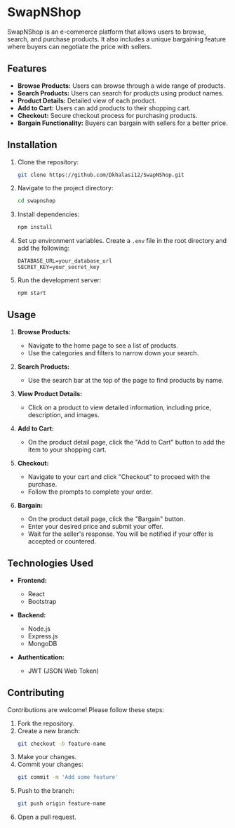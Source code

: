 # SwapNShop

SwapNShop is an e-commerce platform that allows users to browse, search, and purchase products. It also includes a unique bargaining feature where buyers can negotiate the price with sellers.

## Features

- **Browse Products:** Users can browse through a wide range of products.
- **Search Products:** Users can search for products using product names.
- **Product Details:** Detailed view of each product.
- **Add to Cart:** Users can add products to their shopping cart.
- **Checkout:** Secure checkout process for purchasing products.
- **Bargain Functionality:** Buyers can bargain with sellers for a better price.

## Installation

1. Clone the repository:
    ```bash
    git clone https://github.com/Dkhalasi12/SwapNShop.git
    ```

2. Navigate to the project directory:
    ```bash
    cd swapnshop
    ```

3. Install dependencies:
    ```bash
    npm install
    ```

4. Set up environment variables. Create a `.env` file in the root directory and add the following:
    ```env
    DATABASE_URL=your_database_url
    SECRET_KEY=your_secret_key
    ```

5. Run the development server:
    ```bash
    npm start
    ```

## Usage

1. **Browse Products:**
   - Navigate to the home page to see a list of products.
   - Use the categories and filters to narrow down your search.

2. **Search Products:**
   - Use the search bar at the top of the page to find products by name.

3. **View Product Details:**
   - Click on a product to view detailed information, including price, description, and images.

4. **Add to Cart:**
   - On the product detail page, click the "Add to Cart" button to add the item to your shopping cart.

5. **Checkout:**
   - Navigate to your cart and click "Checkout" to proceed with the purchase.
   - Follow the prompts to complete your order.

6. **Bargain:**
   - On the product detail page, click the "Bargain" button.
   - Enter your desired price and submit your offer.
   - Wait for the seller's response. You will be notified if your offer is accepted or countered.

## Technologies Used

- **Frontend:**
  - React
  - Bootstrap

- **Backend:**
  - Node.js
  - Express.js
  - MongoDB

- **Authentication:**
  - JWT (JSON Web Token)

## Contributing

Contributions are welcome! Please follow these steps:

1. Fork the repository.
2. Create a new branch:
    ```bash
    git checkout -b feature-name
    ```
3. Make your changes.
4. Commit your changes:
    ```bash
    git commit -m 'Add some feature'
    ```
5. Push to the branch:
    ```bash
    git push origin feature-name
    ```
6. Open a pull request.
